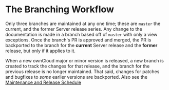 # The Branching Workflow

Only three branches are maintained at any one time; these are `master` the current, and the former Server release series. Any change to the documentation is made in a branch based off of `master` with only a view exceptions.
Once the branch's PR is approved and merged, the PR is backported to the branch for the **current** Server release and the **former** release, but only if it applies to it.

When a new ownCloud major or minor version is released, a new branch is created to track the changes for that release, and the branch for the previous release is no longer maintained.
That said, changes for patches and bugfixes to _some_ earlier versions are backported.
Also see the [Maintenance and Release Schedule](https://github.com/owncloud/core/wiki/Maintenance-and-Release-Schedule)
